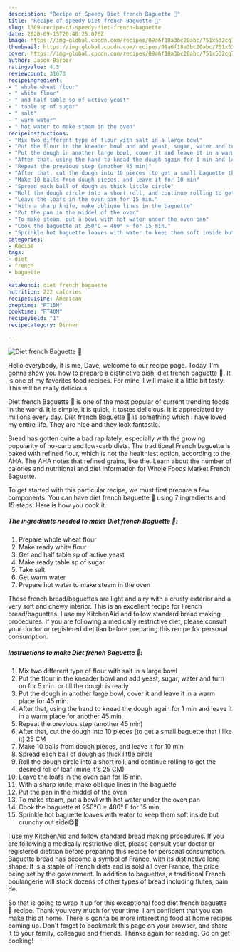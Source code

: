 ```yaml
---
description: "Recipe of Speedy Diet french Baguette 🥖"
title: "Recipe of Speedy Diet french Baguette 🥖"
slug: 1309-recipe-of-speedy-diet-french-baguette
date: 2020-09-15T20:40:25.076Z
image: https://img-global.cpcdn.com/recipes/09a6f18a3bc20abc/751x532cq70/diet-french-baguette-🥖-recipe-main-photo.jpg
thumbnail: https://img-global.cpcdn.com/recipes/09a6f18a3bc20abc/751x532cq70/diet-french-baguette-🥖-recipe-main-photo.jpg
cover: https://img-global.cpcdn.com/recipes/09a6f18a3bc20abc/751x532cq70/diet-french-baguette-🥖-recipe-main-photo.jpg
author: Jason Barber
ratingvalue: 4.5
reviewcount: 31073
recipeingredient:
- " whole wheat flour"
- " white flour"
- " and half table sp of active yeast"
- " table sp of sugar"
- " salt"
- " warm water"
- " hot water to make steam in the oven"
recipeinstructions:
- "Mix two different type of flour with salt in a large bowl"
- "Put the flour in the kneader bowl and add yeast, sugar, water and turn on for 5 min. or till the dough is ready"
- "Put the dough in another large bowl, cover it and leave it in a warm place for 45 min."
- "After that, using the hand to knead the dough again for 1 min and leave it in a warm place for another 45 min."
- "Repeat the previous step (another 45 min)"
- "After that, cut the dough into 10 pieces (to get a small baguette that I like it) 25 CM"
- "Make 10 balls from dough pieces, and leave it for 10 min"
- "Spread each ball of dough as thick little circle"
- "Roll the dough circle into a short roll, and continue rolling to get the desired roll of loaf (mine it&#39;s 25 CM)"
- "Leave the loafs in the oven pan for 15 min."
- "With a sharp knife, make oblique lines in the baguette"
- "Put the pan in the middel of the oven"
- "To make steam, put a bowl with hot water under the oven pan"
- "Cook the baguette at 250°C = 480° F for 15 min."
- "Sprinkle hot baguette loaves with water to keep them soft inside but crunchy out side😋🥖"
categories:
- Recipe
tags:
- diet
- french
- baguette

katakunci: diet french baguette 
nutrition: 222 calories
recipecuisine: American
preptime: "PT15M"
cooktime: "PT40M"
recipeyield: "1"
recipecategory: Dinner

---
```



![Diet french Baguette 🥖](https://img-global.cpcdn.com/recipes/09a6f18a3bc20abc/751x532cq70/diet-french-baguette-🥖-recipe-main-photo.jpg)

Hello everybody, it is me, Dave, welcome to our recipe page. Today, I'm gonna show you how to prepare a distinctive dish, diet french baguette 🥖. It is one of my favorites food recipes. For mine, I will make it a little bit tasty. This will be really delicious.

Diet french Baguette 🥖 is one of the most popular of current trending foods in the world. It is simple, it is quick, it tastes delicious. It is appreciated by millions every day. Diet french Baguette 🥖 is something which I have loved my entire life. They are nice and they look fantastic.

Bread has gotten quite a bad rap lately, especially with the growing popularity of no-carb and low-carb diets. The traditional French baguette is baked with refined flour, which is not the healthiest option, according to the AHA. The AHA notes that refined grains, like the. Learn about the number of calories and nutritional and diet information for Whole Foods Market French Baguette.


To get started with this particular recipe, we must first prepare a few components. You can have diet french baguette 🥖 using 7 ingredients and 15 steps. Here is how you cook it.

<!--inarticleads1-->

##### The ingredients needed to make Diet french Baguette 🥖:

1. Prepare  whole wheat flour
1. Make ready  white flour
1. Get  and half table sp of active yeast
1. Make ready  table sp of sugar
1. Take  salt
1. Get  warm water
1. Prepare  hot water to make steam in the oven


These french bread/baguettes are light and airy with a crusty exterior and a very soft and chewy interior. This is an excellent recipe for French bread/baguettes. I use my KitchenAid and follow standard bread making procedures. If you are following a medically restrictive diet, please consult your doctor or registered dietitian before preparing this recipe for personal consumption. 

<!--inarticleads2-->

##### Instructions to make Diet french Baguette 🥖:

1. Mix two different type of flour with salt in a large bowl
1. Put the flour in the kneader bowl and add yeast, sugar, water and turn on for 5 min. or till the dough is ready
1. Put the dough in another large bowl, cover it and leave it in a warm place for 45 min.
1. After that, using the hand to knead the dough again for 1 min and leave it in a warm place for another 45 min.
1. Repeat the previous step (another 45 min)
1. After that, cut the dough into 10 pieces (to get a small baguette that I like it) 25 CM
1. Make 10 balls from dough pieces, and leave it for 10 min
1. Spread each ball of dough as thick little circle
1. Roll the dough circle into a short roll, and continue rolling to get the desired roll of loaf (mine it&#39;s 25 CM)
1. Leave the loafs in the oven pan for 15 min.
1. With a sharp knife, make oblique lines in the baguette
1. Put the pan in the middel of the oven
1. To make steam, put a bowl with hot water under the oven pan
1. Cook the baguette at 250°C = 480° F for 15 min.
1. Sprinkle hot baguette loaves with water to keep them soft inside but crunchy out side😋🥖


I use my KitchenAid and follow standard bread making procedures. If you are following a medically restrictive diet, please consult your doctor or registered dietitian before preparing this recipe for personal consumption. Baguette bread has become a symbol of France, with its distinctive long shape. It is a staple of French diets and is sold all over France, the price being set by the government. In addition to baguettes, a traditional French boulangerie will stock dozens of other types of bread including flutes, pain de. 

So that is going to wrap it up for this exceptional food diet french baguette 🥖 recipe. Thank you very much for your time. I am confident that you can make this at home. There is gonna be more interesting food at home recipes coming up. Don't forget to bookmark this page on your browser, and share it to your family, colleague and friends. Thanks again for reading. Go on get cooking!
